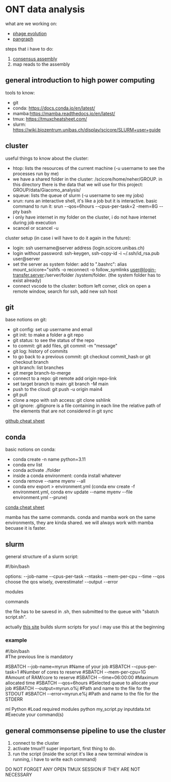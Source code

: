 # ONT data analysis

what are we working on:
- [phage evolution](phages.md)
- [pangraph](pangraph.md)

steps that i have to do:
1. [consensus assembly](note_1.md)
2. map reads to the assembly

## general introduction to high power computing

tools to know:
- git
- conda: https://docs.conda.io/en/latest/
- mamba:https://mamba.readthedocs.io/en/latest/
- tmux: https://tmuxcheatsheet.com/
- slurm: https://wiki.biozentrum.unibas.ch/display/scicore/SLURM+user+guide

## cluster
useful things to know about the cluster:
- htop: lists the resources of the current machine (-u username to see the processes run by me)
- we have a shared folder in the cluster: /scicore/home/neher/GROUP. in this directory there is the data that we will use for this project: GROUP/data/Giacomo_analysis/
- squeue: lists the queue of slurm (-u username to see my jobs)
- srun: runs an interactive shell, it's like a job but it is interactive. basic command to run it: srun --qos=6hours --cpus-per-task=2 -mem=8G --pty bash
- i only have internet in my folder on the cluster, i do not have internet during job execution
- scancel <jobID> or scancel -u <username>

cluster setup (in case i will have to do it again in the future):
- login: ssh username@server address (login.scicore.unibas.ch)
- login without password: ssh-keygen, ssh-copy-id -i ~/.ssh/id_rsa.pub user@server
- set the server as system folder: add to ".bashrc": alias mount_scicore="sshfs -o reconnect -o follow_symlinks user@login-transfer.server:/server/folder /system/folder. (the system folder has to exist already)
- connect vscode to the cluster: bottom left corner, click on open a remote window, search for ssh, add new ssh host

## git
base notions on git:
- git config: set up username and email
- git init: to make a folder a git repo
- git status: to see the status of the repo
- to commit: git add files, git commit -m "message"
- git log: history of commits
- to go back to a previous commit: git checkout commit_hash or git checkout branch
- git branch: list branches
- git merge branch-to-merge
- connect to a repo: git remote add origin repo-link
- set target branch to main: git branch -M main
- push to the cloud: git push -u origin main4
- git pull
- clone a repo with ssh access: git clone sshlink
- git ignore: .gitignore is a file containing in each line the relative path of the elements that are not considered in git sync

[github cheat sheet](https://education.github.com/git-cheat-sheet-education.pdf)

## conda
basic notions on conda:
- conda create -n name python=3.11
- conda env list
- conda activate ./folder
- inside a conda environment: conda install whatever
- conda remove --name myenv --all
- conda env export > environment.yml (conda env create -f environment.yml, conda env update --name myenv --file environment.yml  --prune)

[conda cheat sheet](/images/conda-4.14.pdf)

mamba has the same commands. conda and mamba work on the same environments, they are kinda shared. we will always work with mamba becuase it is faster.

## slurm

general structure of a slurm script:

#!/bin/bash

options:
    --job-name
    --cpus-per-task
    --ntasks
    --mem-per-cpu
    --time
    --qos           choose the qos wisely, overestimate!
    --output
    --error

modules

commands

the file has to be savesd in .sh, then submitted to the queue with "sbatch script.sh".

actually [this site](https://scriptgen.scicore.unibas.ch/pages/generate_slurm.html) builds slurm scripts for you! i may use this at the beginning

### example
#!/bin/bash                 
#The previous line is mandatory
 
#SBATCH --job-name=myrun     #Name of your job
#SBATCH --cpus-per-task=1    #Number of cores to reserve
#SBATCH --mem-per-cpu=1G     #Amount of RAM/core to reserve
#SBATCH --time=06:00:00      #Maximum allocated time
#SBATCH --qos=6hours         #Selected queue to allocate your job
#SBATCH --output=myrun.o%j   #Path and name to the file for the STDOUT
#SBATCH --error=myrun.e%j    #Path and name to the file for the STDERR
 
ml Python                    #Load required modules
python my_script.py inputdata.txt    #Execute your command(s)

## general commonsense pipeline to use the cluster
1. connect to the cluster
2. activate tmux!!! super important, first thing to do.
3. run the script (inside the script it's like a new terminal window is running, i have to write each command)

DO NOT FORGET ANY OPEN TMUX SESSION IF THEY ARE NOT NECESSARY